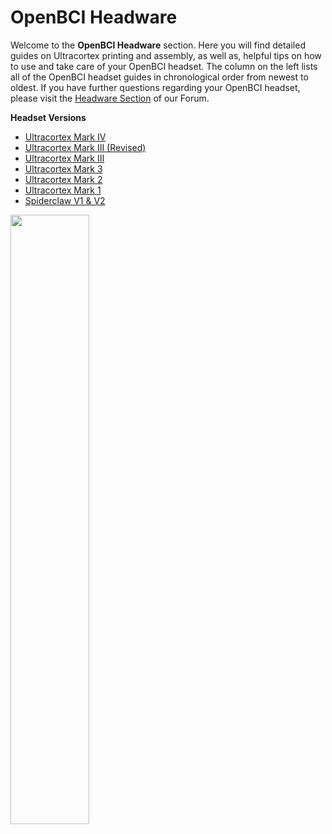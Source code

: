 # OpenBCI Headware


Welcome to the **OpenBCI Headware** section. Here you will find detailed guides on Ultracortex printing and assembly, as well as, helpful tips on how to use and take care of your OpenBCI headset. The column on the left lists all of the OpenBCI headset guides in chronological order from newest to oldest. If you have further questions regarding your OpenBCI headset, please visit the [Headware Section](http://openbci.com/index.php/forum/#/categories/headware) of our Forum.

**Headset Versions**

 * [Ultracortex Mark IV](http://docs.openbci.com/Headware/01-Ultracortex-Mark-IV)
 * [Ultracortex Mark III (Revised)](http://docs.openbci.com/Headware/02-Ultracortex-Mark-III-Nova-Revised)
 * [Ultracortex Mark III](http://docs.openbci.com/Headware/03-Ultracortex-Mark-III-Nova)
 * [Ultracortex Mark 3](http://docs.openbci.com/Headware/04-Ultracortex-Mark-III)
 * [Ultracortex Mark 2](http://docs.openbci.com/Headware/05-Ultracortex-Mark-II)
 * [Ultracortex Mark 1](http://docs.openbci.com/Headware/06-Ultracortex-Mark-I)
 * [Spiderclaw V1 & V2](http://docs.openbci.com/Headware/07-Spiderclaw-V1-V2)

<img src="https://raw.githubusercontent.com/OpenBCI/Docs/master/assets/MarkIV/Photos/UCM4-Product-2.JPG" width="50%">
